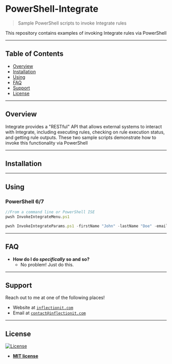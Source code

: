 # PowerShell-Integrate

> Sample PowerShell scripts to invoke Integrate rules

This repository contains examples of invoking Integrate rules via PowerShell

---

## Table of Contents

- [Overview](#overview)
- [Installation](#installation)
- [Using](#using)
- [FAQ](#faq)
- [Support](#support)
- [License](#license)

---

## Overview

Integrate provides a "RESTful" API that allows external systems to interact with Integrate, including executing rules, checking on rule execution status, and getting rule outputs. These two sample scripts demonstrate how to invoke this functionality via PowerShell

---

## Installation

---

## Using

### PowerShell 6/7

```javascript
//From a command line or PowerShell ISE
pwsh InvokeIntegrateMenu.ps1

pwsh InvokeIntegrateParams.ps1 -firstName "John" -lastName "Doe" -email "john.doe@test.com"
```

---

## FAQ

- **How do I do _specifically_ so and so?**
  - No problem! Just do this.

---

## Support

Reach out to me at one of the following places!

- Website at <a href="https://inflectionit.com" target="_blank">`inflectionit.com`</a>
- Email at <a href="mailto://contact@inflectionit.com">`contact@inflectionit.com`</a>

---

## License

[![License](http://img.shields.io/:license-mit-blue.svg?style=flat-square)](http://badges.mit-license.org)

- **[MIT license](http://opensource.org/licenses/mit-license.php)**
